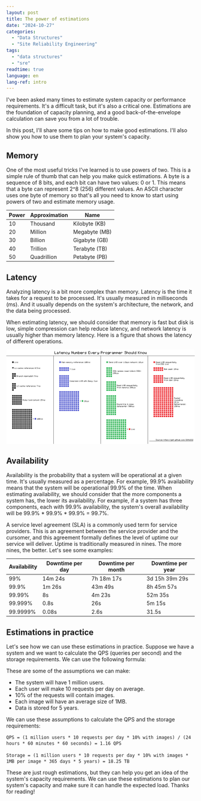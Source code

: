 ```yaml
---
layout: post
title: The power of estimations
date: "2024-10-27"
categories: 
  - "Data Structures"
  - "Site Reliability Engineering"
tags: 
  - "data structures"
  - "sre"
readtime: true
language: en
lang-ref: intro
---
```


I've been asked many times to estimate system capacity or performance requirements. It's a difficult task, but it's also a critical one. Estimations are the foundation of capacity planning, and a good back-of-the-envelope calculation can save you from a lot of trouble.

In this post, I'll share some tips on how to make good estimations. I'll also show you how to use them to plan your system's capacity.

## Memory

One of the most useful tricks I've learned is to use powers of two. This is a simple rule of thumb that can help you make quick estimations. A byte is a sequence of 8 bits, and each bit can have two values: 0 or 1. This means that a byte can represent 2^8 (256) different values. An ASCII character uses one byte of memory so that's all you need to know to start using powers of two and estimate memory usage.

| Power | Approximation | Name |
|-------|---------------|------|
| 10  | Thousand         | Kilobyte (KB) |
| 20  | Million          | Megabyte (MB) |
| 30  | Billion          | Gigabyte (GB) |
| 40  | Trillion         | Terabyte (TB) |
| 50  | Quadrillion      | Petabyte (PB) |

## Latency

Analyzing latency is a bit more complex than memory. Latency is the time it takes for a request to be processed. It's usually measured in milliseconds (ms). And it usually depends on the system's architecture, the network, and the data being processed.

When estimating latency, we should consider that memory is fast but disk is low, simple compression can help reduce latency, and network latency is usually higher than memory latency. Here is a figure that shows the latency of different operations.

<div align="center">
    <img src="/assets/img/2024-10-27/latency.png" alt="Latency">
</div>

## Availability

Availability is the probability that a system will be operational at a given time. It's usually measured as a percentage. For example, 99.9% availability means that the system will be operational 99.9% of the time. When estimating availability, we should consider that the more components a system has, the lower its availability. For example, if a system has three components, each with 99.9% availability, the system's overall availability will be 99.9% * 99.9% * 99.9% = 99.7%.

A service level agreement (SLA) is a commonly used term for service providers. This is an agreement between the service provider and the cursomer, and this agreement formally defines the level of uptime our service will deliver. Uptime is traditionally measured in nines. The more nines, the better. Let's see some examples:

| Availability | Downtime per day | Downtime per month | Downtime per year |
|--------------|------------------|--------------------|-------------------|
| 99%          | 14m 24s          | 7h 18m 17s         | 3d 15h 39m 29s   |
| 99.9%        | 1m 26s           | 43m 49s            | 8h 45m 57s       |
| 99.99%       | 8s               | 4m 23s             | 52m 35s          |
| 99.999%      | 0.8s             | 26s                | 5m 15s           |
| 99.9999%     | 0.08s            | 2.6s               | 31.5s            |

## Estimations in practice

Let's see how we can use these estimations in practice. Suppose we have a system and we want to calculate the QPS (queries per second) and the storage requirements. We can use the following formula:

These are some of the assumptions we can make:

- The system will have 1 million users.
- Each user will make 10 requests per day on average.
- 10% of the requests will contain images.
- Each image will have an average size of 1MB.
- Data is stored for 5 years.

We can use these assumptions to calculate the QPS and the storage requirements:

```text
QPS = (1 million users * 10 requests per day * 10% with images) / (24 hours * 60 minutes * 60 seconds) = 1.16 QPS

Storage = (1 million users * 10 requests per day * 10% with images * 1MB per image * 365 days * 5 years) = 18.25 TB
```

These are just rough estimations, but they can help you get an idea of the system's capacity requirements. We can use these estimations to plan our system's capacity and make sure it can handle the expected load. Thanks for reading!
